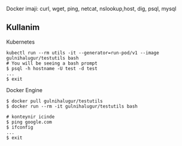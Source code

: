 
Docker imaji: curl, wget, ping, netcat, nslookup,host, dig, psql, mysql

## Kullanim

Kubernetes
```
kubectl run --rm utils -it --generator=run-pod/v1 --image gulnihalugur/testutils bash
# You will be seeing a bash prompt
$ psql -h hostname -U test -d test
...
$ exit
```


Docker Engine 
```
$ docker pull gulnihalugur/testutils
$ docker run --rm -it gulnihalugur/testutils bash

# konteynir icinde
$ ping google.com
$ ifconfig
...
$ exit
```
